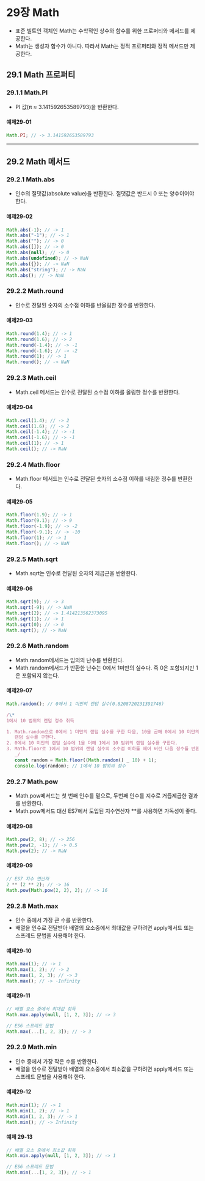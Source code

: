 # 29장 Math
- 표준 빌트인 객체인 Math는 수학적인 상수와 함수를 위한 프로퍼티와 메서드를 제공한다.
- Math는 생성자 함수가 아니다. 따라서 Math는 정적 프로퍼티와 정적 메서드만 제공한다.

## 29.1 Math 프로퍼티

### 29.1.1 Math.PI

- PI 값(π ≈ 3.141592653589793)을 반환한다.

#### 예제29-01

```js
Math.PI; // -> 3.141592653589793
```

<!-- Line -->

---

## 29.2 Math 메서드

### 29.2.1 Math.abs

- 인수의 절댓값(absolute value)을 반환한다. 절댓값은 반드시 0 또는 양수이어야 한다.

#### 예제29-02

```js
Math.abs(-1); // -> 1
Math.abs("-1"); // -> 1
Math.abs(""); // -> 0
Math.abs([]); // -> 0
Math.abs(null); // -> 0
Math.abs(undefined); // -> NaN
Math.abs({}); // -> NaN
Math.abs("string"); // -> NaN
Math.abs(); // -> NaN
```

### 29.2.2 Math.round

- 인수로 전달된 숫자의 소수점 이하를 반올림한 정수를 반환한다.

#### 예제29-03

```js
Math.round(1.4); // -> 1
Math.round(1.6); // -> 2
Math.round(-1.4); // -> -1
Math.round(-1.6); // -> -2
Math.round(1); // -> 1
Math.round(); // -> NaN
```

### 29.2.3 Math.ceil

- Math.ceil 메서드는 인수로 전달된 소수점 이하를 올림한 정수를 반환한다.

#### 예제29-04

```js
Math.ceil(1.4); // -> 2
Math.ceil(1.6); // -> 2
Math.ceil(-1.4); // -> -1
Math.ceil(-1.6); // -> -1
Math.ceil(1); // -> 1
Math.ceil(); // -> NaN
```

### 29.2.4 Math.floor

- Math.floor 메서드는 인수로 전달된 숫자의 소수점 이하를 내림한 정수를 반환한다.

#### 예제29-05

```js
Math.floor(1.9); // -> 1
Math.floor(9.1); // -> 9
Math.floor(-1.9); // -> -2
Math.floor(-9.1); // -> -10
Math.floor(1); // -> 1
Math.floor(); // -> NaN
```

### 29.2.5 Math.sqrt

- Math.sqrt는 인수로 전달된 숫자의 제곱근을 반환한다.

#### 예제29-06

```js
Math.sqrt(9); // -> 3
Math.sqrt(-9); // -> NaN
Math.sqrt(2); // -> 1.414213562373095
Math.sqrt(1); // -> 1
Math.sqrt(0); // -> 0
Math.sqrt(); // -> NaN
```

### 29.2.6 Math.random

- Math.random메서드는 임의의 난수를 반환한다.
- Math.random메서드가 반환한 난수는 0에서 1미만의 실수다. 즉 0은 포함되지만 1은 포함되지 않는다.

#### 예제29-07

```js
Math.random(); // 0에서 1 미만의 랜덤 실수(0.8208720231391746)

/\*
1에서 10 범위의 랜덤 정수 취득

1. Math.random으로 0에서 1 미만의 랜덤 실수를 구한 다음, 10을 곱해 0에서 10 미만의
   랜덤 실수를 구한다.
2. 0에서 10 미만의 랜덤 실수에 1을 더해 1에서 10 범위의 랜덤 실수를 구한다.
3. Math.floor로 1에서 10 범위의 랜덤 실수의 소수점 이하를 떼어 버린 다음 정수를 반환한다.
   _/
   const random = Math.floor((Math.random() _ 10) + 1);
   console.log(random); // 1에서 10 범위의 정수
```

### 29.2.7 Math.pow

- Math.pow메서드는 첫 번째 인수를 밑으로, 두번째 인수를 지수로 거듭제곱한 결과를 반환한다.
- Math.pow메서드 대신 ES7에서 도입된 지수연산자 \*\*를 사용하면 가독성이 좋다.

#### 예제29-08

```js
Math.pow(2, 8); // -> 256
Math.pow(2, -1); // -> 0.5
Math.pow(2); // -> NaN
```

#### 예제29-09

```js
// ES7 지수 연산자
2 ** (2 ** 2); // -> 16
Math.pow(Math.pow(2, 2), 2); // -> 16
```

### 29.2.8 Math.max

- 인수 중에서 가장 큰 수를 반환한다.
- 배열을 인수로 전달받아 배열의 요소중에서 최대값을 구하려면 apply메서드 또는 스프레드 문법을 사용해야 한다.

#### 예제29-10

```js
Math.max(1); // -> 1
Math.max(1, 2); // -> 2
Math.max(1, 2, 3); // -> 3
Math.max(); // -> -Infinity
```

#### 예제29-11

```js
// 배열 요소 중에서 최대값 취득
Math.max.apply(null, [1, 2, 3]); // -> 3

// ES6 스프레드 문법
Math.max(...[1, 2, 3]); // -> 3
```

### 29.2.9 Math.min

- 인수 중에서 가장 작은 수를 반환한다.
- 배열을 인수로 전달받아 배열의 요소중에서 최소값을 구하려면 apply메서드 또는 스프레드 문법을 사용해야 한다.

#### 예제29-12

```js
Math.min(1); // -> 1
Math.min(1, 2); // -> 1
Math.min(1, 2, 3); // -> 1
Math.min(); // -> Infinity
```

#### 예제 29-13

```js
// 배열 요소 중에서 최소값 취득
Math.min.apply(null, [1, 2, 3]); // -> 1

// ES6 스프레드 문법
Math.min(...[1, 2, 3]); // -> 1
```

